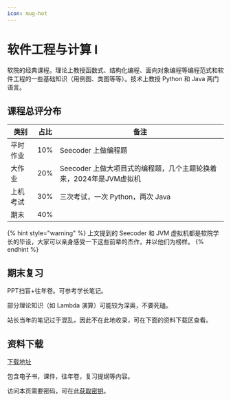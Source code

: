 ```yaml
---
icon: mug-hot
---
```


# 软件工程与计算 I

软院的经典课程。理论上教授函数式、结构化编程、面向对象编程等编程范式和软件工程的一些基础知识（用例图、类图等等）。技术上教授 Python 和 Java 两门语言。

## 课程总评分布

| 类别   | 占比  | 备注                                        |
| ---- | --- | ----------------------------------------- |
| 平时作业 | 10% | Seecoder 上做编程题                            |
| 大作业  | 20% | Seecoder 上做大项目式的编程题，几个主题轮换着来，2024年是JVM虚拟机 |
| 上机考试 | 30% | 三次考试，一次 Python，两次 Java                    |
| 期末   | 40% |                                           |

{% hint style="warning" %}
上文提到的 Seecoder 和 JVM 虚拟机都是软院学长的毕设，大家可以亲身感受一下这些前辈的杰作，并以他们为榜样。
{% endhint %}

## 期末复习

PPT扫盲+往年卷。可参考学长笔记。

部分理论知识（如 Lambda 演算）可能较为深奥，不要死磕。

站长当年的笔记过于混乱，因此不在此地收录，可在下面的资料下载区查看。

## 资料下载

[下载地址](https://cos.tg/se1)

包含电子书，课件，往年卷，复习提纲等内容。

访问本页需要密码，可在此[获取密钥](../instructions/get_password.md)。
